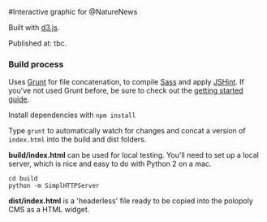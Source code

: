 #Interactive graphic for @NatureNews

Built with [d3.js](http://d3js.org/).

Published at: tbc.

### Build process

Uses [Grunt](http://gruntjs.com/) for file concatenation, to compile [Sass](http://sass-lang.com/) and apply [JSHint](https://github.com/gruntjs/grunt-contrib-jshint). If you've not used Grunt before, be sure to check out the [getting started guide](http://gruntjs.com/getting-started).

Install dependencies with `npm install`

Type `grunt` to automatically watch for changes and concat a version of `index.html` into the build and dist folders.

**build/index.html** can be used for local testing. You'll need to set up a local server, which is nice and easy to do with Python 2 on a mac.

	cd build
	python -m SimplHTTPServer 

**dist/index.html** is a 'headerless' file ready to be copied into the polopoly CMS as a HTML widget.
